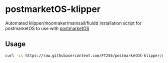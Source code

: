 # postmarketOS-klipper

Automated klipper/moonraker/mainsail/fluidd installation script for postmarketOS to use with [postmarketOS](https://postmarketos.org/)

## Usage

```bash
curl -Ls https://raw.githubusercontent.com/FT256/postmarketOS-klipper/master/install.sh | bash -s
```
